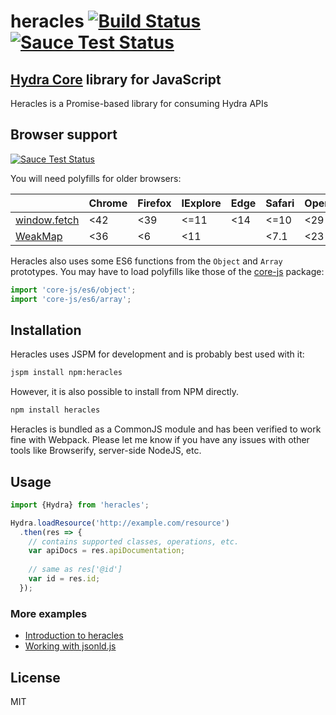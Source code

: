 # heracles [![Build Status](https://travis-ci.org/wikibus/heracles.svg?branch=master)](https://travis-ci.org/wikibus/heracles) [![Sauce Test Status](https://saucelabs.com/buildstatus/heracles-tcode)](https://saucelabs.com/u/heracles-tcode)

## [Hydra Core](http://www.hydra-cg.com/spec/latest/core/) library for JavaScript

Heracles is a Promise-based library for consuming Hydra APIs

## Browser support

[![Sauce Test Status](https://saucelabs.com/browser-matrix/heracles-tcode.svg)](https://saucelabs.com/u/heracles-tcode)

You will need polyfills for older browsers:

|                     | Chrome | Firefox | IExplore | Edge | Safari | Opera |
| -------------       |--------|---------|----------|------|--------|-------|
| [window.fetch][p1]  | <42    | <39     | <=11     | <14  | <=10   | <29   |
| [WeakMap][p3]       | <36    | <6      | <11      |      | <7.1   | <23   |

Heracles also uses some ES6 functions from the `Object` and `Array` prototypes. You may have to load polyfills like those
of the [core-js](https://github.com/zloirock/core-js) package:

``` js
import 'core-js/es6/object';
import 'core-js/es6/array';
```

## Installation

Heracles uses JSPM for development and is probably best used with it:

``` bash
jspm install npm:heracles
```

However, it is also possible to install from NPM directly. 

``` bash
npm install heracles
```

Heracles is bundled as a CommonJS module and has been verified to work fine with Webpack. Please let me know if you have any issues 
with other tools like Browserify, server-side NodeJS, etc.

## Usage

``` js
import {Hydra} from 'heracles';

Hydra.loadResource('http://example.com/resource')
  .then(res => {
    // contains supported classes, operations, etc.
    var apiDocs = res.apiDocumentation;
    
    // same as res['@id']
    var id = res.id; 
  });
```

### More examples

* [Introduction to heracles](http://t-code.pl/blog/2016/04/introducing-heracles/)
* [Working with jsonld.js](http://t-code.pl/blog/2016/04/heracles-compacting-resources/)

## License

MIT

[p1]: https://github.com/github/fetch
[p3]: https://developer.mozilla.org/pl/docs/Web/JavaScript/Reference/Global_Objects/WeakMap
